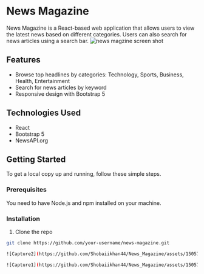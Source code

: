 # News Magazine

News Magazine is a React-based web application that allows users to view the latest news based on different categories. Users can also search for news articles using a search bar.
![news magzine screen shot](images/Capture2.png)
## Features

- Browse top headlines by categories: Technology, Sports, Business, Health, Entertainment
- Search for news articles by keyword
- Responsive design with Bootstrap 5

## Technologies Used

- React
- Bootstrap 5
- NewsAPI.org

## Getting Started

To get a local copy up and running, follow these simple steps.

### Prerequisites

You need to have Node.js and npm installed on your machine.

### Installation

1. Clone the repo

```sh
git clone https://github.com/your-username/news-magazine.git

![Capture2](https://github.com/Shobaiikhan44/News_Magazine/assets/150572874/8c096aef-1e5f-4cfc-95af-3c5d40ab848f)

![Capture1](https://github.com/Shobaiikhan44/News_Magazine/assets/150572874/c8f7b9d9-18b7-494d-bed1-46fdba7115c0)

